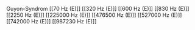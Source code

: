 Guyon-Syndrom
[[70 Hz (E)]]
[[320 Hz (E)]]
[[600 Hz (E)]]
[[830 Hz (E)]]
[[2250 Hz (E)]]
[[225000 Hz (E)]]
[[476500 Hz (E)]]
[[527000 Hz (E)]]
[[742000 Hz (E)]]
[[987230 Hz (E)]]